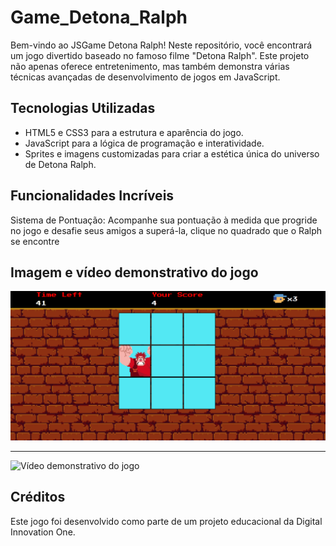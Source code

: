 # Game_Detona_Ralph

Bem-vindo ao JSGame Detona Ralph! Neste repositório, você encontrará um jogo divertido baseado no famoso filme "Detona Ralph". Este projeto não apenas oferece entretenimento, mas também demonstra várias técnicas avançadas de desenvolvimento de jogos em JavaScript.

## Tecnologias Utilizadas
* HTML5 e CSS3 para a estrutura e aparência do jogo.
* JavaScript para a lógica de programação e interatividade.
* Sprites e imagens customizadas para criar a estética única do universo de Detona Ralph.
## Funcionalidades Incríveis
Sistema de Pontuação: Acompanhe sua pontuação à medida que progride no jogo e desafie seus amigos a superá-la, clique no quadrado que o Ralph se encontre

## Imagem e vídeo demonstrativo do jogo
<img src=".\src\images\DetonaRalph_readme.png" alt="Imagem demonstrativa do jogo">

<hr>

<img src=".\src\images\Detona_Ralph_readme.gif" alt="Vídeo demonstrativo do jogo">

## Créditos
Este jogo foi desenvolvido como parte de um projeto educacional da Digital Innovation One.
